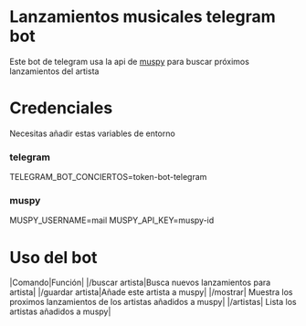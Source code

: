 # Lanzamientos musicales telegram bot

Este bot de telegram usa la api de [muspy](https://muspy.com) para buscar próximos lanzamientos del artista

# Credenciales

Necesitas añadir estas variables de entorno

### telegram

TELEGRAM_BOT_CONCIERTOS=token-bot-telegram

### muspy

MUSPY_USERNAME=mail
MUSPY_API_KEY=muspy-id

# Uso del bot

|Comando|Función|
|/buscar artista|Busca nuevos lanzamientos para artista|
|/guardar artista|Añade este artista a muspy|
|/mostrar| Muestra los proximos lanzamientos de los artistas añadidos a muspy|
|/artistas| Lista los artistas añadidos a muspy|
